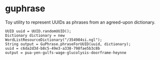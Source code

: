 guphrase
========

Toy utility to represent UUIDs as phrases from an agreed-upon dictionary.

```
UUID uuid = UUID.randomUUID();
Dictionary dictionary = new WordListResourceDictionary("/354984si.ngl");
String output = GuPhrase.phraseForUUID(uuid, dictionary);
uuid = c6da2d3d-b8c5-49e3-a338-798fae5b3c8b
output = pua-yen-gulfs-wage-glucolysis-doorframe-heynne
```